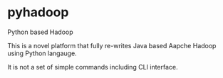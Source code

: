 # pyhadoop
Python based Hadoop

This is a novel platform that fully re-writes Java based Aapche Hadoop using Python langauge.

It is not a set of simple commands including CLI interface.
